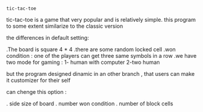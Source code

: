                                                                          tic-tac-toe
                                                                        

tic-tac-toe is a game that very popular and is relatively simple.
this program  to some extent similarize to the classic version

the differences in default setting:

.The board is square 4 * 4
.there are some random locked cell
.won condition : one of the players can  get three same symbols in a row 
.we have two mode for gaming : 
    1- human with computer 
    2-two human

but the program designed  dinamic in an other branch , that users can make it customizer for their self

can chenge this option :

  . side size of board
  . number won condition 
  . number of block cells
